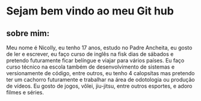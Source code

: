 <h1>Sejam bem vindo ao meu Git hub</h1>

<h2>sobre mim: </h2>
Meu nome é Nicolly, eu tenho 17 anos, estudo no Padre Ancheita, eu gosto de ler e escrever, eu faço curso de inglês na fisk dias de sábados e pretendo futuramente ficar belíngue e viajar para vários países. Eu faço curso técnico na escola também de desenvolvimento de sistemas e versionamente de código, entre outros, eu tenho 4 calopsítas mas pretendo ter um cachorro futuramente e trabalhar na área de odotologia ou produção de vídeos. Eu gosto de jogos, vôlei, jiu-jitsu, entre outros esportes, e adoro filmes e séries. 
<!--
**nimoura04/nimoura04** is a ✨ _special_ ✨ repository because its `README.md` (this file) appears on your GitHub profile.

Here are some ideas to get you started:

- 🔭 I’m currently working on ...
- 🌱 I’m currently learning ...
- 👯 I’m looking to collaborate on ...
- 🤔 I’m looking for help with ...
- 💬 Ask me about ...
- 📫 How to reach me: ...
- 😄 Pronouns: ...
- ⚡ Fun fact: ...
-->
